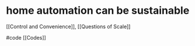 # home automation can be sustainable
[[Control and Convenience]], [[Questions of Scale]]

#code [[Codes]]
